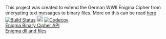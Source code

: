 This project was created to extend the German WWII Enigma Cipher from encrypting text messages to binary files.
More on this can be read [here](https://oddsandendscoding.wordpress.com/2016/06/28/enigma-binary-cipher)
<br/>
[![Build Status](https://travis-ci.org/FredEkstrand/EnigmaBinaryCipher.svg?branch=master)](https://travis-ci.org/FredEkstrand/EnigmaBinaryCipher)
<a href="https://badge.fury.io/gh/FredEkstrand%2FEnigmaBinaryCipher"><img src="https://badge.fury.io/gh/FredEkstrand%2FEnigmaBinaryCipher.svg" alt="GitHub version" height="19"></a>
<a href="https://codecov.io/gh/FredEkstrand/EnigmaBinaryCipher">
  <img src="https://codecov.io/gh/FredEkstrand/EnigmaBinaryCipher/branch/master/graph/badge.svg" alt="Codecov" />
</a>
<br/>
[Enigma Binary Cipher API](http://fredekstrand.github.io/)
<br/>
[Enigma dll and files](https://github.com/FredEkstrand/EnigmaBinaryCipher/releases)

